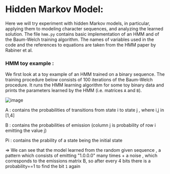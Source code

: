 # Hidden Markov Model:


Here we will try experiment with hidden Markov models, in particular, applying them to modeling character sequences, and analyzing the learned solution. 
The file `hmm.py` contains basic implementation of an HMM and of the Baum-Welch training algorithm. 
The names of variables used in the code and the references to equations are taken from the HMM paper by Rabiner et al.


### HMM toy example :

We first look at a toy example of an HMM trained on a binary sequence. The training procedure below consists of 100 iterations of the Baum-Welch procedure. It runs the HMM learning algorithm for some toy binary data and prints the parameters learned by the HMM (i.e. matrices `A` and `B`).

![image](https://user-images.githubusercontent.com/85687148/126363255-7eb38d8f-8201-49d1-9021-5cbb8851149e.png)


A : contains the probabilities of transitions from state i to state j , where i,j in [1,4]

B : contains the probabilities of emission (column j is probability of row i emitting the value j)

Pi : contains the prability of a state being the initial state

=> We can see that the model learned from the random given sequence , a pattern which consists of emitting "1.0.0.0" many times + a noise , which corresponds to the emissions matrix B, so after every 4 bits there is a probability==1 to find the bit `1` again



